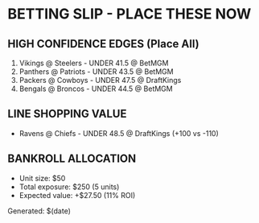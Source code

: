 # BETTING SLIP - PLACE THESE NOW

## HIGH CONFIDENCE EDGES (Place All)
1. Vikings @ Steelers - UNDER 41.5 @ BetMGM
2. Panthers @ Patriots - UNDER 43.5 @ BetMGM  
3. Packers @ Cowboys - UNDER 47.5 @ DraftKings
4. Bengals @ Broncos - UNDER 44.5 @ BetMGM

## LINE SHOPPING VALUE
- Ravens @ Chiefs - UNDER 48.5 @ DraftKings (+100 vs -110)

## BANKROLL ALLOCATION
- Unit size: $50
- Total exposure: $250 (5 units)
- Expected value: +$27.50 (11% ROI)

Generated: $(date)
